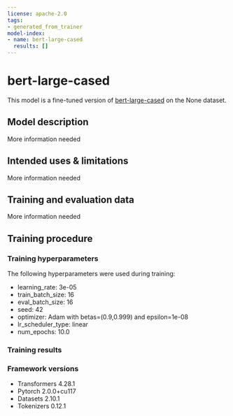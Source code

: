```yaml
---
license: apache-2.0
tags:
- generated_from_trainer
model-index:
- name: bert-large-cased
  results: []
---
```


<!-- This model card has been generated automatically according to the information the Trainer had access to. You
should probably proofread and complete it, then remove this comment. -->

# bert-large-cased

This model is a fine-tuned version of [bert-large-cased](https://huggingface.co/bert-large-cased) on the None dataset.

## Model description

More information needed

## Intended uses & limitations

More information needed

## Training and evaluation data

More information needed

## Training procedure

### Training hyperparameters

The following hyperparameters were used during training:
- learning_rate: 3e-05
- train_batch_size: 16
- eval_batch_size: 16
- seed: 42
- optimizer: Adam with betas=(0.9,0.999) and epsilon=1e-08
- lr_scheduler_type: linear
- num_epochs: 10.0

### Training results



### Framework versions

- Transformers 4.28.1
- Pytorch 2.0.0+cu117
- Datasets 2.10.1
- Tokenizers 0.12.1
